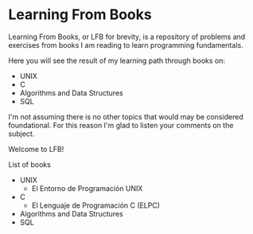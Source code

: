 # Learning From Books

Learning From Books, or LFB for brevity, is a repository of problems and exercises from books I am reading to learn programming fundamentals.

Here you will see the result of my learning path through books on:
- UNIX
- C
- Algorithms and Data Structures
- SQL

I'm not assuming there is no other topics that would may be considered foundational. For this reason I'm glad to listen your comments on the subject. 

Welcome to LFB!

List of books
- UNIX
	- El Entorno de Programación UNIX
- C
	- El Lenguaje de Programación C (ELPC)
- Algorithms and Data Structures
- SQL